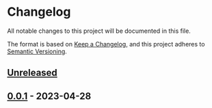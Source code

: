 # Changelog

All notable changes to this project will be documented in this file.

The format is based on [Keep a Changelog](https://keepachangelog.com/en/1.0.0/),
and this project adheres to [Semantic Versioning](https://semver.org/spec/v2.0.0.html).



## [Unreleased]

## [0.0.1] - 2023-04-28



[Unreleased]: https://github.com/giantswarm/schemadocs/compare/v0.0.1...HEAD
[0.0.1]: https://github.com/giantswarm/schemadocs/releases/tag/v0.0.1
